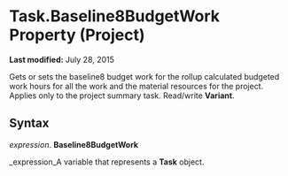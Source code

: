 
# Task.Baseline8BudgetWork Property (Project)

 **Last modified:** July 28, 2015

Gets or sets the baseline8 budget work for the rollup calculated budgeted work hours for all the work and the material resources for the project. Applies only to the project summary task. Read/write  **Variant**.

## Syntax

 _expression_. **Baseline8BudgetWork**

 _expression_A variable that represents a  **Task** object.

